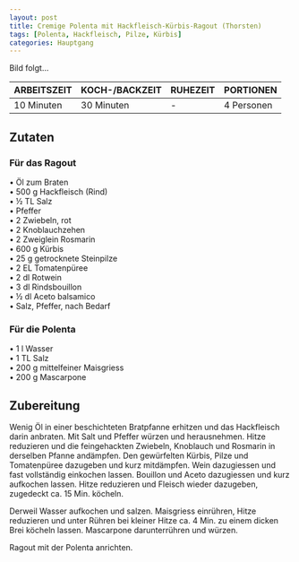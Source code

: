 ```yaml
---
layout: post
title: Cremige Polenta mit Hackfleisch-Kürbis-Ragout (Thorsten)
tags: [Polenta, Hackfleisch, Pilze, Kürbis]
categories: Hauptgang
---
```



Bild folgt...

| ARBEITSZEIT | KOCH-/BACKZEIT | RUHEZEIT | PORTIONEN |
|--------------|--------------|--------------|--------------|
| 10 Minuten | 30 Minuten | - | 4 Personen |


## Zutaten
### Für das Ragout
• Öl zum Braten  
• 500 g Hackfleisch (Rind)  
• ½ TL Salz  
• Pfeffer  
• 2 Zwiebeln, rot  
• 2 Knoblauchzehen  
• 2 Zweiglein Rosmarin  
• 600 g Kürbis  
• 25 g getrocknete Steinpilze  
• 2 EL Tomatenpüree  
• 2 dl Rotwein  
• 3 dl Rindsbouillon  
• ½ dl Aceto balsamico  
• Salz, Pfeffer, nach Bedarf  


### Für die Polenta 
• 1 l Wasser  
• 1 TL Salz  
• 200 g mittelfeiner Maisgriess  
• 200 g Mascarpone    

 
## Zubereitung
Wenig Öl in einer beschichteten Bratpfanne erhitzen und das Hackfleisch darin anbraten. Mit Salt und Pfeffer würzen und herausnehmen. 
Hitze reduzieren und die feingehackten Zwiebeln, Knoblauch und Rosmarin in derselben Pfanne andämpfen. 
Den gewürfelten Kürbis, Pilze und Tomatenpüree dazugeben und kurz mitdämpfen. 
Wein dazugiessen und fast vollständig einkochen lassen. Bouillon und Aceto dazugiessen und kurz aufkochen lassen. 
Hitze reduzieren und Fleisch wieder dazugeben, zugedeckt ca. 15 Min. köcheln.

Derweil Wasser aufkochen und salzen. Maisgriess einrühren, Hitze reduzieren und unter Rühren bei kleiner Hitze ca. 4 Min. zu einem dicken Brei köcheln lassen. 
Mascarpone darunterrühren und würzen. 

Ragout mit der Polenta anrichten.
